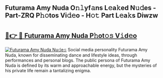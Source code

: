 ## Futurama Amy Nuda O𝚗𝚕yf𝚊ns L𝚎a𝚔ed N𝚞𝚍es - Part-ZRQ P𝚑𝚘tos Vi𝚍𝚎o - H𝚘𝚝 Part L𝚎a𝚔s Diwzw

# <h2><a href="http://kfbblfd.oniu.top/?m=Futurama+Amy+Nuda">🔗👉 🔴 Futurama Amy Nuda P𝚑ot𝚘𝚜 V𝚒d𝚎o</a></h2>

[![Futurama Amy Nuda Nu𝚍e𝚜](https://i.imgur.com/0qMVB7G.gif)](http://kfbblfd.oniu.top/?m=Futurama+Amy+Nuda)
Social media personality Futurama Amy Nuda, known for disseminating dance and lifestyle ideas, through performances and personal blogs. The public persona of Futurama Amy Nuda is defined by its warm and approachable energy, but the mysteries of his private life remain a tantalizing enigma.  
